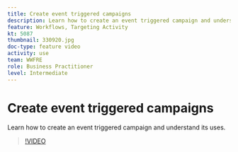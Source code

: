 ```yaml
---
title: Create event triggered campaigns
description: Learn how to create an event triggered campaign and understand its uses.
feature: Workflows, Targeting Activity
kt: 5087
thumbnail: 330920.jpg
doc-type: feature video
activity: use
team: WWFRE
role: Business Practitioner
level: Intermediate
---
```


# Create event triggered campaigns

Learn how to create an event triggered campaign and understand its uses.

>[!VIDEO](https://video.tv.adobe.com/v/330920?quality=12)
